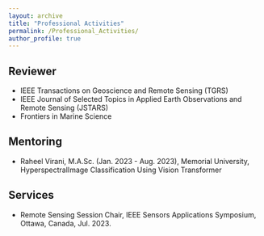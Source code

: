 ```yaml
---
layout: archive
title: "Professional Activities"
permalink: /Professional_Activities/
author_profile: true
---
```


## Reviewer  

* IEEE Transactions on Geoscience and Remote Sensing (TGRS)
* IEEE Journal of Selected Topics in Applied Earth Observations and Remote Sensing (JSTARS)
* Frontiers in Marine Science

## Mentoring

* Raheel Virani, M.A.Sc. (Jan. 2023 - Aug. 2023), Memorial University, HyperspectralImage Classification Using Vision Transformer
 
## Services

* Remote Sensing Session Chair, IEEE Sensors Applications Symposium, Ottawa, Canada, Jul. 2023.
